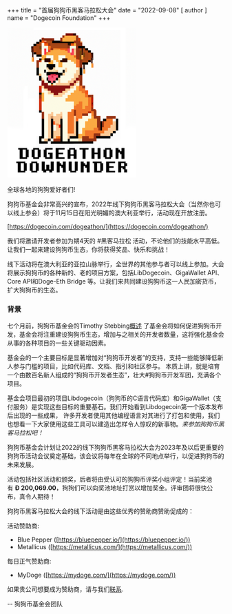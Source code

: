 +++
title = "首届狗狗币黑客马拉松大会"
date = "2022-09-08"
[ author ]
  name = "Dogecoin Foundation"
+++


<img src="/dogeathon-logo.png" class='center' width='300'/>

全球各地的狗狗爱好者们!

狗狗币基金会非常高兴的宣布，2022年线下狗狗币黑客马拉松大会（当然你也可以线上参会）将于11月15日在阳光明媚的澳大利亚举行，活动现在开放注册。

[https://dogecoin.com/dogeathon/](https://dogecoin.com/dogeathon/)

我们将邀请开发者参加为期4天的 #黑客马拉松 活动，不论他们的技能水平高低。让我们一起来建设狗狗币生态，你将获得奖品、快乐和挑战！

线下活动将在澳大利亚的亚拉山脉举行，全世界的其他参与者可以线上参加。大会将展示狗狗币的各种新的、老的项目方案，包括LibDogecoin、GigaWallet API、Core API和Doge-Eth Bridge 等。让我们来共同建设狗狗币这一人民加密货币，扩大狗狗币的生态。

### 背景

七个月前，狗狗币基金会的Timothy Stebbing[概述](https://foundation.dogecoin.com/blog/2022-02-15-tjstebbing/) 了基金会将如何促进狗狗币开发，基金会将注重建设狗狗币生态，增加与之相关的开发者数量，这将强化基金会从事的各种项目的一些关键驱动因素。

基金会的一个主要目标是显著增加对“狗狗币开发者”的支持，支持一些能够降低新人参与门槛的项目，比如代码库、文档、指引和社区参与。 本质上讲，就是培育一个由数百名新人组成的“狗狗币开发者生态”，壮大#狗狗币开发军团，充满各个项目。

基金会项目最初的项目Libdogecoin（狗狗币的C语言代码库）和GigaWallet（支付服务）是实现这些目标的重要基石。我们开始看到Libdogecoin第一个版本发布后出现的一些成果，
许多开发者使用其他编程语言对其进行了打包和使用，我们也想看一下大家使用这些工具可以建造出怎样令人惊叹的新事物。*来参加狗狗币黑客马拉松吧！*

狗狗币基金会计划让2022的线下狗狗币黑客马拉松大会为2023年及以后更重要的狗狗币活动会议奠定基础，该会议将每年在全球的不同地点举行，以促进狗狗币的未来发展。

活动包括社区活动和颁奖，后者将由受认可的狗狗币评奖小组评定！当前奖池有 **Ð 200,069.00**，狗狗们可以向奖池地址打赏以增加奖金。评审团将很快公布，真令人期待！

狗狗币黑客马拉松大会的线下活动是由这些优秀的赞助商赞助促成的：

活动赞助商:

- Blue Pepper ([https://bluepepper.io/](https://bluepepper.io/))
- Metallicus ([https://metallicus.com/](https://metallicus.com/))

每日正气赞助商:

- MyDoge ([https://mydoge.com/](https://mydoge.com/))

如果贵公司想要成为赞助商，请与我们[联系](mailto:events@dogecoin.com).


-- 狗狗币基金会团队

